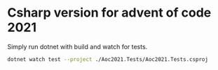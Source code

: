 # Csharp version for advent of code 2021

Simply run dotnet with build and watch for tests.

``` bash
dotnet watch test --project ./Aoc2021.Tests/Aoc2021.Tests.csproj
```